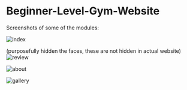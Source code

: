 # Beginner-Level-Gym-Website
Screenshots of some of the modules: 

![index](https://user-images.githubusercontent.com/74677763/99880740-4bb86380-2c3b-11eb-8209-e5c1cdaedf31.jpg)


(purposefully hidden the faces, these are not hidden in actual website)
![review](https://user-images.githubusercontent.com/74677763/99880833-d8632180-2c3b-11eb-8adc-a6fead6c0aad.jpg)


![about](https://user-images.githubusercontent.com/74677763/99880744-4e1abd80-2c3b-11eb-8847-a7089d40a126.jpg)


![gallery](https://user-images.githubusercontent.com/74677763/99880746-4eb35400-2c3b-11eb-90d1-b156e0ed66e4.jpg)
